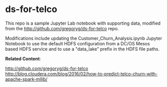 # ds-for-telco

This repo is a sample Jupyter Lab notebook with supporting data, modified from the http://github.com/gregoryg/ds-for-telco repo.

Modifications include updating the Customer_Churn_Analysis.ipynb Jupyter Notebook to use the default HDFS configuration from a DC/OS Mesos based HDFS service and to use a "data_lake" prefix in the HDFS file paths.


<b>Related Content</b>:<br>

http://github.com/gregoryg/ds-for-telco
http://blog.cloudera.com/blog/2016/02/how-to-predict-telco-churn-with-apache-spark-mllib/

